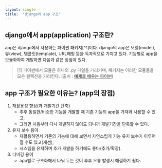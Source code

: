 ```yaml
---
layout: single
title:  "django와 app 구조"
---
```


## django에서 app(application) 구조란?

app은 django에서 사용하는 파이썬 패키지[^1]이다.
django의 app은 모델(model), 뷰(view), 템플릿(template), URL매핑 등을 독자적으로 가지고 있다.
기능별로 app을 모듈화하여 개발하면 다음과 같은 장점이 있다.

> \[1] 파이썬에서 모듈은 하나의 .py 파일을 가리키며, 패키지는 이러한 모듈들을 모은 컬렉션을 가리킨다. (출처 : [예제로 배우는 파이썬](http://pythonstudy.xyz/python/article/18-%ED%8C%A8%ED%82%A4%EC%A7%80))

## app 구조가 필요한 이유는? (app의 장점)

1. 재활용성 향상(과 개발기간 단축)
   - 추후 동일한/비슷한 기능을 개발할 때 기존 기능의 app을 가져와 사용할 수 있고,
   - 그러면 처음부터 다시 개발하지 않아도 되니까 개발기간을 단축할 수 있다.
2. 유지 보수 용이
   - 재활용하면서 기존의 기능에 대해 보면서 자연스럽게 기능 유지 보수가 이루어질 수도 있고(개선),
   - 시스템을 유지하며 추가 개발을 하기에도 좋다(추가/확장).
3. 디버깅 용이
   - app별로 구조화해서 나눠 두는 것이 추후 오류 발생시 해결하기 쉽다.